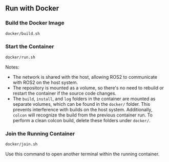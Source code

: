 ## Run with Docker

### Build the Docker Image
```sh
docker/build.sh
```

### Start the Container
```sh
docker/run.sh
```

Notes:
 - The network is shared with the host, allowing ROS2 to communicate with ROS2 on the host system.
 - The repository is mounted as a volume, so there's no need to rebuild or restart the container if the source code changes.
 - The `build`, `install`, and `log` folders in the container are mounted as separate volumes, which can be found in the `docker/` folder. This prevents interference with builds on the host system. Additionally, `colcon` will recognize the build from the previous container run. To perform a clean colcon build, delete these folders under `docker/`.

### Join the Running Container
```sh
docker/join.sh
```
Use this command to open another terminal within the running container.